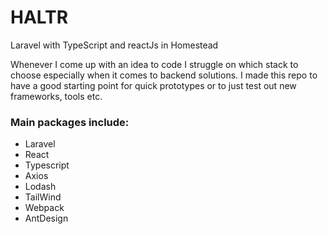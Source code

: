 # HALTR
Laravel with TypeScript and reactJs in Homestead

Whenever I come up with an idea to code I struggle on which stack to choose especially when it comes to backend solutions.
I made this repo to have a good starting point for quick prototypes or to just test out new frameworks, tools etc.

### Main packages include:
- Laravel
- React
- Typescript
- Axios
- Lodash
- TailWind
- Webpack
- AntDesign
